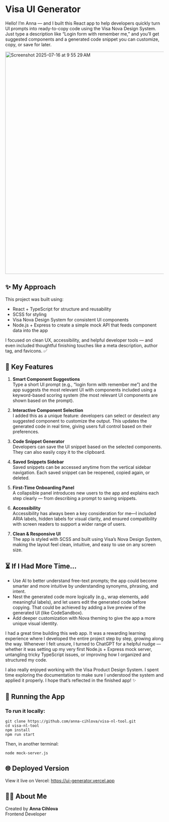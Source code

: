 # Visa UI Generator

Hello! I’m Anna — and I built this React app to help developers quickly turn UI prompts into ready-to-copy code using the Visa Nova Design System. Just type a description like “Login form with remember me,” and you’ll get suggested components and a generated code snippet you can customize, copy, or save for later.

<img width="1469" height="707" alt="Screenshot 2025-07-16 at 9 55 29 AM" src="https://github.com/user-attachments/assets/9d1a186c-76bc-4804-9abd-fa2b0aab7eec" />

## ✨ My Approach

This project was built using:

- React + TypeScript for structure and reusability
- SCSS for styling
- Visa Nova Design System for consistent UI components
- Node.js + Express to create a simple mock API that feeds component data into the app

I focused on clean UX, accessibility, and helpful developer tools — and even included thoughtful finishing touches like a meta description, author tag, and favicons. ✅

## 🔑 Key Features

1. **Smart Component Suggestions**\
   Type a short UI prompt (e.g., “login form with remember me”) and the app suggests the most relevant UI with components included using a keyword-based scoring system (the most relevant UI components are shown based on the prompt).

2. **Interactive Component Selection**\
   I added this as a unique feature: developers can select or deselect any suggested component to customize the output. This updates the generated code in real time, giving users full control based on their preferences.

3. **Code Snippet Generator**\
   Developers can save the UI snippet based on the selected components. They can also easily copy it to the clipboard.

4. **Saved Snippets Sidebar**\
   Saved snippets can be accessed anytime from the vertical sidebar navigation. Each saved snippet can be reopened, copied again, or deleted.

5. **First-Time Onboarding Panel**\
   A collapsible panel introduces new users to the app and explains each step clearly — from describing a prompt to saving snippets.

6. **Accessibility**\
   Accessibility has always been a key consideration for me—I included ARIA labels, hidden labels for visual clarity, and ensured compatibility with screen readers to support a wider range of users.

7. **Clean & Responsive UI**\
   The app is styled with SCSS and built using Visa’s Nova Design System, making the layout feel clean, intuitive, and easy to use on any screen size.

## ⏳ If I Had More Time...

- Use AI to better understand free-text prompts; the app could become smarter and more intuitive by understanding synonyms, phrasing, and intent.
- Nest the generated code more logically (e.g., wrap elements, add meaningful labels), and let users edit the generated code before copying.
  That could be achieved by adding a live preview of the generated UI (like CodeSandbox).
- Add deeper customization with Nova theming to give the app a more unique visual identity.

I had a great time building this web app. It was a rewarding learning experience where I developed the entire project step by step, growing along the way. Whenever I felt unsure, I turned to ChatGPT for a helpful nudge — whether it was setting up my very first Node.js + Express mock server, untangling tricky TypeScript issues, or improving how I organized and structured my code.

I also really enjoyed working with the Visa Product Design System. I spent time exploring the documentation to make sure I understood the system and applied it properly. I hope that’s reflected in the finished app! ✨

## 🚀 Running the App

### To run it locally:

```
git clone https://github.com/anna-cihlova/visa-nl-tool.git
cd visa-nl-tool
npm install
npm run start
```

Then, in another terminal:

```
node mock-server.js
```

## 🌐 Deployed Version

View it live on Vercel: https://ui-generator.vercel.app

## 👩‍💻 About Me

Created by **Anna Cihlova**\
Frontend Developer
